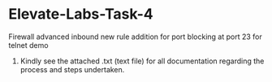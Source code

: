 # Elevate-Labs-Task-4
Firewall advanced inbound new rule addition for port blocking at  port 23 for telnet demo
1. Kindly see the attached .txt (text file) for all documentation regarding the process and steps undertaken.

